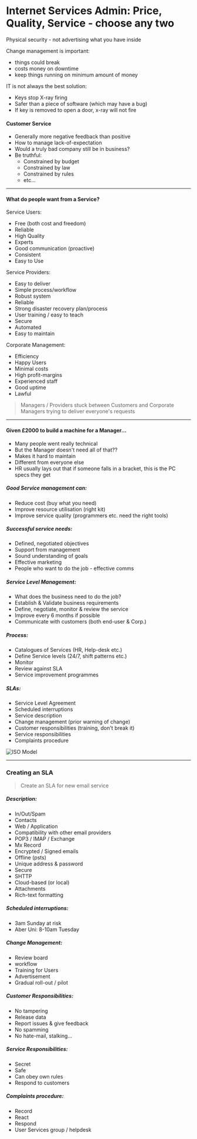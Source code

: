Internet Services Admin: Price, Quality, Service - choose any two
====

Physical security - not advertising what you have inside

Change management is important:
  * things could break
  * costs money on downtime
  * keep things running on minimum amount of money

IT is not always the best solution:
  * Keys stop X-ray firing
  * Safer than a piece of software (which may have a bug)
  * If key is removed to open a door, x-ray will not fire

#### Customer Service
* Generally more negative feedback than positive
* How to manage lack-of-expectation
* Would a truly bad company still be in business?
* Be truthful:
  * Constrained by budget
  * Constrained by law
  * Constrained by rules
  * etc...

---

#### What do people want from a Service?

Service Users:
* Free (both cost and freedom)
* Reliable
* High Quality
* Experts
* Good communication (proactive)
* Consistent
* Easy to Use

Service Providers:
* Easy to deliver
* Simple process/workflow
* Robust system
* Reliable
* Strong disaster recovery plan/process
* User training / easy to teach
* Secure
* Automated
* Easy to maintain

Corporate Management:
* Efficiency
* Happy Users
* Minimal costs
* High profit-margins
* Experienced staff
* Good uptime
* Lawful

> Managers / Providers stuck between Customers and Corporate Managers trying to deliver everyone's requests

---

#### Given £2000 to build a machine for a Manager...

* Many people went really technical
* But the Manager doesn't need all of that??
* Makes it hard to maintain
* Different from everyone else
* HR usually lays out that if someone falls in a bracket, this is the PC specs they get

##### Good Service management can:
  * Reduce cost (buy what you need)
  * Improve resource utilisation (right kit)
  * Improve service quality (programmers etc. need the right tools)

##### Successful service needs:
 * Defined, negotiated objectives
 * Support from management
 * Sound understanding of goals
 * Effective marketing
 * People who want to do the job - effective comms

##### Service Level Management:
  * What does the business need to do the job?
  * Establish & Validate business requirements
  * Define, negotiate, monitor & review the service
  * Improve every 6 months if possible
  * Communicate with customers (both end-user & Corp.)

##### Process:
  * Catalogues of Services (HR, Help-desk etc.)
  * Define Service levels (24/7, shift patterns etc.)
  * Monitor
  * Review against SLA
  * Service improvement programmes

##### SLAs:
  * Service Level Agreement
  * Scheduled interruptions
  * Service description
  * Change management (prior warning of change)
  * Customer responsibilities (training, don't break it)
  * Service responsibilities
  * Complaints procedure

![ISO Model](http://9001quality.com/wp-content/uploads/2014/02/iso-9001_8.5.1.continual_improvement.bmp)

---

### Creating an SLA

> Create an SLA for new email service

##### Description:
* In/Out/Spam
* Contacts
* Web / Application
* Compatibility with other email providers
* POP3 / IMAP / Exchange
* Mx Record
* Encrypted / Signed emails
* Offline (psts)
* Unique address & password
* Secure
* SHTTP
* Cloud-based (or local)
* Attachments
* Rich-text formatting

##### Scheduled interruptions:
* 3am Sunday at risk
* Aber Uni: 8-10am Tuesday

##### Change Management:
* Review board
* workflow
* Training for Users
* Advertisement
* Gradual roll-out / pilot

##### Customer Responsibilities:
* No tampering
* Release data
* Report issues & give feedback
* No spamming
* No hate-mail, stalking...

##### Service Responsibilities:
* Secret
* Safe
* Can obey own rules
* Respond to customers

##### Complaints procedure:
* Record
* React
* Respond
* User Services group / helpdesk 
